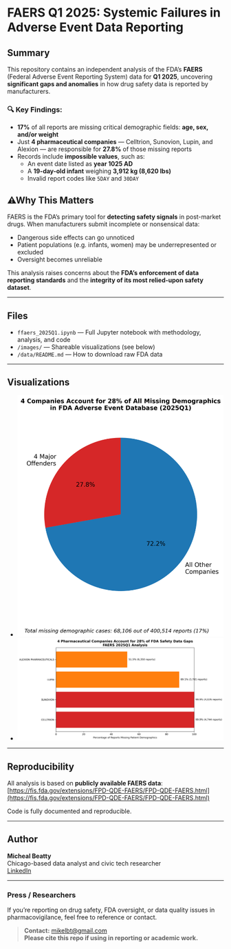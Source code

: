 # FAERS Q1 2025: Systemic Failures in Adverse Event Data Reporting

## Summary

This repository contains an independent analysis of the FDA’s **FAERS** (Federal Adverse Event Reporting System) data for **Q1 2025**, uncovering **significant gaps and anomalies** in how drug safety data is reported by manufacturers.

### 🔍 Key Findings:
- **17%** of all reports are missing critical demographic fields: **age, sex, and/or weight**
- Just **4 pharmaceutical companies** — Celltrion, Sunovion, Lupin, and Alexion — are responsible for **27.8%** of those missing reports
- Records include **impossible values**, such as:
  - An event date listed as **year 1025 AD**
  - A **19-day-old infant** weighing **3,912 kg (8,620 lbs)**
  - Invalid report codes like `5DAY` and `30DAY`

## ⚠Why This Matters

FAERS is the FDA’s primary tool for **detecting safety signals** in post-market drugs. When manufacturers submit incomplete or nonsensical data:
- Dangerous side effects can go unnoticed
- Patient populations (e.g. infants, women) may be underrepresented or excluded
- Oversight becomes unreliable

This analysis raises concerns about the **FDA’s enforcement of data reporting standards** and the **integrity of its most relied-upon safety dataset**.

---

## Files

- `ffaers_2025Q1.ipynb` — Full Jupyter notebook with methodology, analysis, and code
- `/images/` — Shareable visualizations (see below)
- `/data/README.md` — How to download raw FDA data

---

## Visualizations

- ![Pie Chart: 4 Companies](images/missing_data_pie.png)
- ![Bar Chart: Top 4 Offenders](/images/top_4_offenders.png)

---

## Reproducibility

All analysis is based on **publicly available FAERS data**:  
[https://fis.fda.gov/extensions/FPD-QDE-FAERS/FPD-QDE-FAERS.html](https://fis.fda.gov/extensions/FPD-QDE-FAERS/FPD-QDE-FAERS.html)

Code is fully documented and reproducible.

---

## Author

**Micheal Beatty**  
Chicago-based data analyst and civic tech researcher  
[LinkedIn](https://linkedin.com/in/mwbeatty)

---

### Press / Researchers

If you’re reporting on drug safety, FDA oversight, or data quality issues in pharmacovigilance, feel free to reference or contact.

> **Contact:** mikelbt@gmail.com  
> **Please cite this repo if using in reporting or academic work.**
